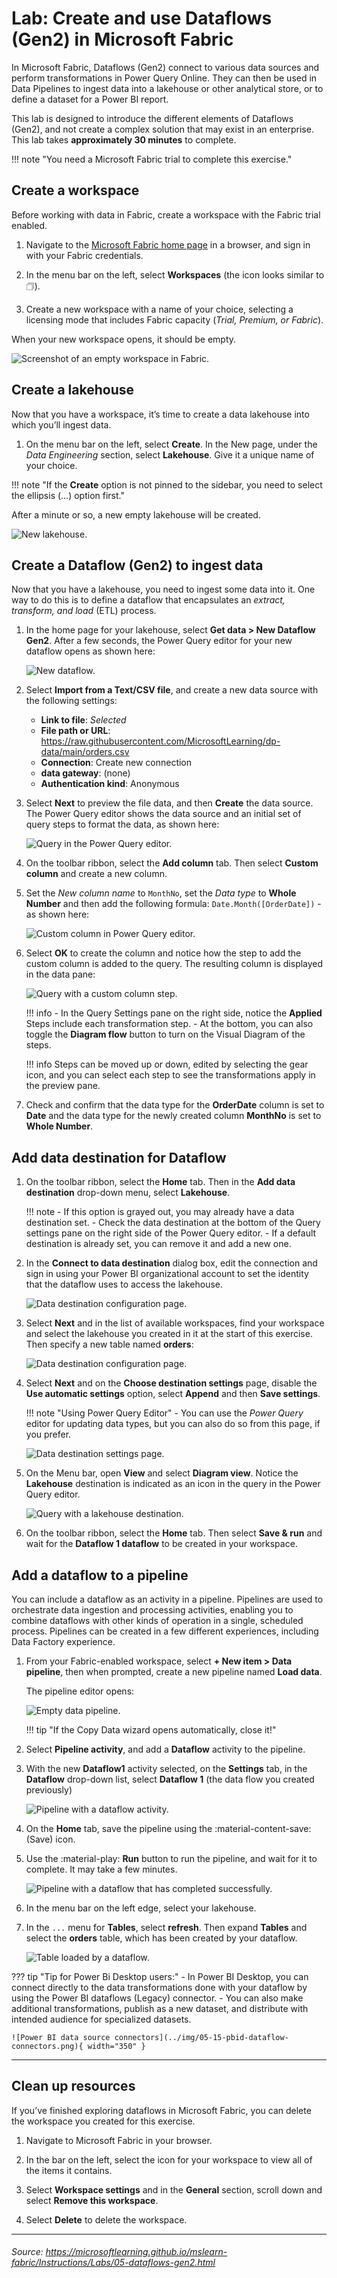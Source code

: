 # Lab: Create and use Dataflows (Gen2) in Microsoft Fabric
In Microsoft Fabric, Dataflows (Gen2) connect to various data sources and perform transformations in Power Query Online. They can then be used in Data Pipelines to ingest data into a lakehouse or other analytical store, or to define a dataset for a Power BI report.

This lab is designed to introduce the different elements of Dataflows (Gen2), and not create a complex solution that may exist in an enterprise. This lab takes **approximately 30 minutes** to complete.

!!! note "You need a Microsoft Fabric trial to complete this exercise."

## Create a workspace
Before working with data in Fabric, create a workspace with the Fabric trial enabled.

1. Navigate to the [Microsoft Fabric home page](https://app.fabric.microsoft.com/home?experience=fabric) in a browser, and sign in with your Fabric credentials.

2. In the menu bar on the left, select **Workspaces** (the icon looks similar to 🗇).

3. Create a new workspace with a name of your choice, selecting a licensing mode that includes Fabric capacity (*Trial, Premium, or Fabric*).

When your new workspace opens, it should be empty.

![Screenshot of an empty workspace in Fabric.](../img/05-01-new-workspace.png)

## Create a lakehouse
Now that you have a workspace, it’s time to create a data lakehouse into which you’ll ingest data.

1. On the menu bar on the left, select **Create**. In the New page, under the *Data Engineering* section, select **Lakehouse**. Give it a unique name of your choice.

!!! note "If the **Create** option is not pinned to the sidebar, you need to select the ellipsis (…) option first."

After a minute or so, a new empty lakehouse will be created.

![New lakehouse.](../img/05-02-new-lakehouse.png)

## Create a Dataflow (Gen2) to ingest data
Now that you have a lakehouse, you need to ingest some data into it. One way to do this is to define a dataflow that encapsulates an *extract, transform, and load* (ETL) process.

1. In the home page for your lakehouse, select **Get data > New Dataflow Gen2**. After a few seconds, the Power Query editor for your new dataflow opens as shown here:

    ![New dataflow.](../img/05-03-new-dataflow.png)

2. Select **Import from a Text/CSV file**, and create a new data source with the following settings:

    - **Link to file**: *Selected*
    - **File path or URL**: https://raw.githubusercontent.com/MicrosoftLearning/dp-data/main/orders.csv
    - **Connection**: Create new connection
    - **data gateway**: (none)
    - **Authentication kind**: Anonymous

3. Select **Next** to preview the file data, and then **Create** the data source. The Power Query editor shows the data source and an initial set of query steps to format the data, as shown here:

    ![Query in the Power Query editor.](../img/05-04-power-query.png)

4. On the toolbar ribbon, select the **Add column** tab. Then select **Custom column** and create a new column.

5. Set the *New column name* to `MonthNo`, set the *Data type* to **Whole Number** and then add the following formula: `Date.Month([OrderDate])` - as shown here:

    ![Custom column in Power Query editor.](../img/05-05-custom-column.png)

6. Select **OK** to create the column and notice how the step to add the custom column is added to the query. The resulting column is displayed in the data pane:

    ![Query with a custom column step.](../img/05-06-custom-column-added.png)

    !!! info
        - In the Query Settings pane on the right side, notice the **Applied** Steps include each transformation step.
        - At the bottom, you can also toggle the **Diagram flow** button to turn on the Visual Diagram of the steps.

    !!! info
        Steps can be moved up or down, edited by selecting the gear icon, and you can select each step to see the transformations apply in the preview pane.

7. Check and confirm that the data type for the **OrderDate** column is set to **Date** and the data type for the newly created column **MonthNo** is set to **Whole Number**.

## Add data destination for Dataflow

1. On the toolbar ribbon, select the **Home** tab. Then in the **Add data destination** drop-down menu, select **Lakehouse**.

    !!! note
        - If this option is grayed out, you may already have a data destination set.
        - Check the data destination at the bottom of the Query settings pane on the right side of the Power Query editor.
        - If a default destination is already set, you can remove it and add a new one.

2. In the **Connect to data destination** dialog box, edit the connection and sign in using your Power BI organizational account to set the identity that the dataflow uses to access the lakehouse.

    ![Data destination configuration page.](../img/05-07-dataflow-connection.png)

3. Select **Next** and in the list of available workspaces, find your workspace and select the lakehouse you created in it at the start of this exercise. Then specify a new table named **orders**:

    ![Data destination configuration page.](../img/05-08-data-destination-target.png)

4. Select **Next** and on the **Choose destination settings** page, disable the **Use automatic settings** option, select **Append** and then **Save settings**.

    !!! note "Using Power Query Editor"
        - You can use the *Power Query* editor for updating data types, but you can also do so from this page, if you prefer.

    ![Data destination settings page.](../img/05-09-destination-settings.png)

5. On the Menu bar, open **View** and select **Diagram view**. Notice the **Lakehouse** destination is indicated as an icon in the query in the Power Query editor.

    ![Query with a lakehouse destination.](../img/05-10-lakehouse-destination.png)

6. On the toolbar ribbon, select the **Home** tab. Then select **Save & run** and wait for the **Dataflow 1 dataflow** to be created in your workspace.

## Add a dataflow to a pipeline
You can include a dataflow as an activity in a pipeline. Pipelines are used to orchestrate data ingestion and processing activities, enabling you to combine dataflows with other kinds of operation in a single, scheduled process. Pipelines can be created in a few different experiences, including Data Factory experience.

1. From your Fabric-enabled workspace, select **+ New item > Data pipeline**, then when prompted, create a new pipeline named **Load data**.

    The pipeline editor opens:

    ![Empty data pipeline.](../img/05-11-new-pipeline.png)

    !!! tip "If the Copy Data wizard opens automatically, close it!"

2. Select **Pipeline activity**, and add a **Dataflow** activity to the pipeline.

3. With the new **Dataflow1** activity selected, on the **Settings** tab, in the **Dataflow** drop-down list, select **Dataflow 1** (the data flow you created previously)

    ![Pipeline with a dataflow activity.](../img/05-12-dataflow-activity.png)

4. On the **Home** tab, save the pipeline using the :material-content-save: (Save) icon.

5. Use the :material-play: **Run** button to run the pipeline, and wait for it to complete. It may take a few minutes.

    ![Pipeline with a dataflow that has completed successfully.](../img/05-13-dataflow-pipeline-succeeded.png)

6. In the menu bar on the left edge, select your lakehouse.

7. In the `...` menu for **Tables**, select **refresh**. Then expand **Tables** and select the **orders** table, which has been created by your dataflow.

    ![Table loaded by a dataflow.](../img/05-14-loaded-table.png)

??? tip "Tip for Power Bi Desktop users:"
    - In Power BI Desktop, you can connect directly to the data transformations done with your dataflow by using the Power BI dataflows (Legacy) connector.
    - You can also make additional transformations, publish as a new dataset, and distribute with intended audience for specialized datasets.

    ![Power BI data source connectors](../img/05-15-pbid-dataflow-connectors.png){ width="350" }

---

## Clean up resources
If you’ve finished exploring dataflows in Microsoft Fabric, you can delete the workspace you created for this exercise.

1. Navigate to Microsoft Fabric in your browser.

2. In the bar on the left, select the icon for your workspace to view all of the items it contains.

3. Select **Workspace settings** and in the **General** section, scroll down and select **Remove this workspace**.

4. Select **Delete** to delete the workspace.

---
###### Source: https://microsoftlearning.github.io/mslearn-fabric/Instructions/Labs/05-dataflows-gen2.html
